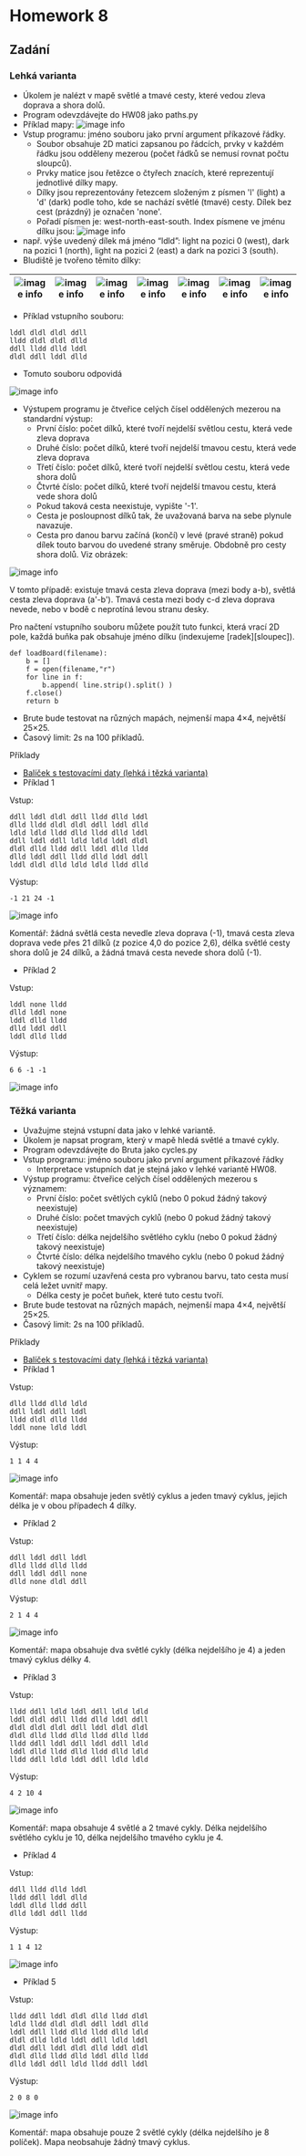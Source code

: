 # Homework 8

## Zadání

### Lehká varianta
- Úkolem je nalézt v mapě světlé a tmavé cesty, které vedou zleva doprava a shora dolů.
- Program odevzdávejte do HW08 jako paths.py
- Příklad mapy:
![image info](imgs/img_1.png)
- Vstup programu: jméno souboru jako první argument příkazové řádky.
  - Soubor obsahuje 2D matici zapsanou po řádcích, prvky v každém řádku jsou odděleny mezerou (počet řádků se nemusí rovnat počtu sloupců).
  - Prvky matice jsou řetězce o čtyřech znacích, které reprezentují jednotlivé dílky mapy.
  - Dílky jsou reprezentovány řetezcem složeným z písmen 'l' (light) a 'd' (dark) podle toho, kde se nachází světlé (tmavé) cesty. Dílek bez cest (prázdný) je označen 'none'.
  - Pořadí písmen je: west-north-east-south. Index písmene ve jménu dílku jsou:
![image info](imgs/img_2.png)
- např. výše uvedený dílek má jméno “ldld”: light na pozici 0 (west), dark na pozici 1 (north), light na pozici 2 (east) a dark na pozici 3 (south).
- Bludiště je tvořeno těmito dílky:
  
| ![image info](imgs/img_3.png) | ![image info](imgs/img_4.png) | ![image info](imgs/img_5.png) | ![image info](imgs/img_6.png) | ![image info](imgs/img_7.png) | ![image info](imgs/img_8.png) | ![image info](imgs/img_9.png) |
|--------------------------|--------------------------|--------------------------|--------------------------|--------------------------|--------------------------|--------------------------|

- Příklad vstupního souboru:
```
lddl dldl dldl ddll
lldd dldl dldl dlld
ddll lldd dlld lddl
dldl ddll lddl dlld
```

- Tomuto souboru odpovidá

![image info](imgs/img_10.png)

- Výstupem programu je čtveřice celých čísel oddělených mezerou na standardní výstup:
  - První číslo: počet dílků, které tvoří nejdelší světlou cestu, která vede zleva doprava
  - Druhé číslo: počet dílků, které tvoří nejdelší tmavou cestu, která vede zleva doprava
  - Třetí číslo: počet dílků, které tvoří nejdelší světlou cestu, která vede shora dolů
  - Čtvrté číslo: počet dílků, které tvoří nejdelší tmavou cestu, která vede shora dolů
  - Pokud taková cesta neexistuje, vypište '-1'.
  - Cesta je posloupnost dílků tak, že uvažovaná barva na sebe plynule navazuje.
  - Cesta pro danou barvu začíná (končí) v levé (pravé straně) pokud dílek touto barvou do uvedené strany směruje. Obdobně pro cesty shora dolů. Viz obrázek:

![image info](imgs/img_11.png)

V tomto případě: existuje tmavá cesta zleva doprava (mezi body a-b), světlá cesta zleva doprava (a'-b'). Tmavá cesta mezi body c-d zleva doprava nevede, nebo v bodě c neprotíná levou stranu desky.

Pro načtení vstupního souboru můžete použít tuto funkci, která vrací 2D pole, každá buňka pak obsahuje jméno dílku (indexujeme [radek][sloupec]).

```
def loadBoard(filename):
    b = []
    f = open(filename,"r")
    for line in f:
        b.append( line.strip().split() )
    f.close()
    return b
```

- Brute bude testovat na různých mapách, nejmenší mapa 4×4, největší 25×25.
- Časový limit: 2s na 100 příkladů.

Příklady
- [Balíček s testovacími daty (lehká i tězká varianta)](files/hw08examples.zip)
- Příklad 1

Vstup:

```
ddll lddl dldl ddll lldd dlld lddl
dlld lldd dldl dldl ddll lddl dlld
ldld ldld lldd dlld lldd dlld lddl
ddll lddl ddll ldld ldld lddl dldl
dldl dlld lldd ddll lddl dlld lldd
dlld lddl ddll lldd dlld lddl ddll
lddl dldl dlld ldld ldld lldd dlld
```

Výstup:

```
-1 21 24 -1
```

![image info](imgs/img_12.png)

Komentář: žádná světlá cesta nevedle zleva doprava (-1), tmavá cesta zleva doprava vede přes 21 dílků (z pozice 4,0 do pozice 2,6), délka světlé cesty shora dolů je 24 dílků, a žádná tmavá cesta nevede shora dolů (-1).

- Příklad 2

Vstup:

```
lddl none lldd
dlld lddl none
lddl dlld lldd
dlld lddl ddll
lddl dlld lldd
```

Výstup:

```
6 6 -1 -1
```

![image info](imgs/img_13.png)




### Těžká varianta

- Uvažujme stejná vstupní data jako v lehké variantě.
- Úkolem je napsat program, který v mapě hledá světlé a tmavé cykly.
- Program odevzdávejte do Bruta jako cycles.py
- Vstup programu: jméno souboru jako první argument příkazové řádky
  - Interpretace vstupních dat je stejná jako v lehké variantě HW08.
- Výstup programu: čtveřice celých čísel oddělených mezerou s významem:
  - První číslo: počet světlých cyklů (nebo 0 pokud žádný takový neexistuje)
  - Druhé číslo: počet tmavých cyklů (nebo 0 pokud žádný takový neexistuje)
  - Třetí číslo: délka nejdelšího světlého cyklu (nebo 0 pokud žádný takový neexistuje)
  - Čtvrté číslo: délka nejdelšího tmavého cyklu (nebo 0 pokud žádný takový neexistuje)
- Cyklem se rozumí uzavřená cesta pro vybranou barvu, tato cesta musí celá ležet uvnitř mapy.
  - Délka cesty je počet buňek, které tuto cestu tvoří.
- Brute bude testovat na různých mapách, nejmenší mapa 4×4, největší 25×25.
- Časový limit: 2s na 100 příkladů.

Příklady
- [Balíček s testovacími daty (lehká i tězká varianta)](files/hw08examples.zip)
- Příklad 1

Vstup:

```
dlld lldd dlld ldld
ddll lddl ddll lddl
lldd dldl dlld lldd
lddl none ldld lddl
```

Výstup:

```
1 1 4 4
```

![image info](imgs/img_14.png)

Komentář: mapa obsahuje jeden světlý cyklus a jeden tmavý cyklus, jejich délka je v obou případech 4 dílky.

- Příklad 2

Vstup:

```
ddll lddl ddll lddl
dlld lldd dlld lldd
ddll lddl ddll none
dlld none dldl ddll
```

Výstup:

```
2 1 4 4
```

![image info](imgs/img_15.png)

Komentář: mapa obsahuje dva světlé cykly (délka nejdelšího je 4) a jeden tmavý cyklus délky 4.

- Příklad 3

Vstup:

```
lldd ddll ldld lddl ddll ldld ldld
lddl dldl ddll lldd dlld lddl ddll
dldl dldl dldl ddll lddl dldl dldl
dldl dlld lldd dlld lldd dlld lldd
lldd ddll lddl ddll lddl ddll ldld
lddl dlld lldd dlld lldd dlld ldld
lldd ddll ldld lddl ddll ldld ldld
```

Výstup:

```
4 2 10 4
```

![image info](imgs/img_16.png)

Komentář: mapa obsahuje 4 světlé a 2 tmavé cykly. Délka nejdelšího světlého cyklu je 10, délka nejdelšího tmavého cyklu je 4.

- Příklad 4

Vstup:

```
ddll lldd dlld lddl
lldd ddll lddl dlld
lddl dlld lldd ddll
dlld lddl ddll lldd
```

Výstup:

```
1 1 4 12
```

![image info](imgs/img_17.png)

- Příklad 5

Vstup:

```
lldd ddll lddl dldl dlld lldd dldl
ldld lldd dldl dldl ddll lddl dlld
lddl ddll lldd dlld lldd dlld ldld
dldl dlld ldld lddl ddll ldld lddl
dldl ddll lddl dldl dlld lddl dldl
dldl dlld lldd dlld lddl dlld lldd
dlld lddl ddll ldld lldd ddll lddl
```

Výstup:

```
2 0 8 0
```

![image info](imgs/img_18.png)

Komentář: mapa obsahuje pouze 2 světlé cykly (délka nejdelšího je 8 políček). Mapa neobsahuje žádný tmavý cyklus.










